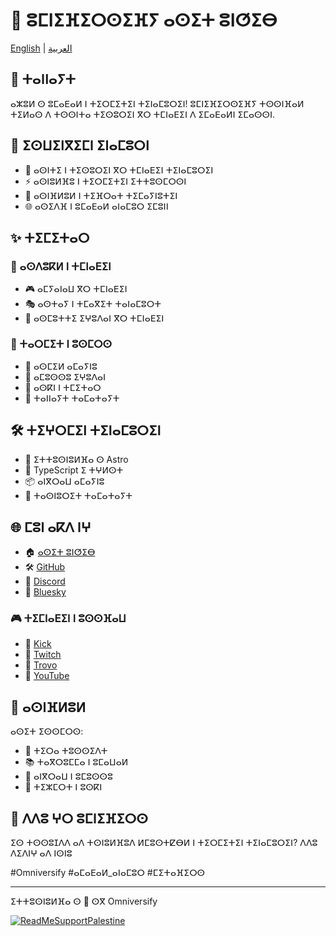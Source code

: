 # 🌌 ⵓⵎⵏⵉⴼⵉⵔⵙⵉⴼⵢ ⴰⵙⵉⵜ ⵓⵏⵚⵉⴱ

[English](README.md) | [العربية](README.ar.md)

## 🚀 ⵜⴰⵏⵏⴰⵢⵜ
ⴰⵣⵓⵍ ⵙ ⵓⵎⴰⴹⴰⵍ ⵏ ⵜⵉⵔⵎⵉⵜⵉⵏ ⵜⵉⵏⴰⵎⵓⵔⵉⵏ! ⵓⵎⵏⵉⴼⵉⵔⵙⵉⴼⵢ ⵜⵙⵙⵏⴼⴰⵍ ⵜⵉⵍⴰⵙ ⴷ ⵜⵙⵙⵏⵜⴰ ⵜⵉⵙⵓⵔⵉⵏ ⴳⵔ ⵜⵎⵏⴰⴹⵉⵏ ⴷ ⵉⵎⴰⴹⴰⵍⵏ ⵉⵎⴰⵙⵙⵏ.

## 🎯 ⵉⵙⵡⵉⵏⴳⵉⵎⵏ ⵉⵏⴰⵎⵓⵔⵏ
- 🌉 ⴰⵙⵏⵜⵉ ⵏ ⵜⵉⵙⵓⵔⵉⵏ ⴳⵔ ⵜⵎⵏⴰⴹⵉⵏ ⵜⵉⵏⴰⵎⵓⵔⵉⵏ
- ⚡ ⴰⵙⵏⵓⵍⴼⵓ ⵏ ⵜⵉⵔⵎⵉⵜⵉⵏ ⵉⵜⵜⵓⵙⵎⵔⵙⵏ
- 🔮 ⴰⵙⵏⴼⵍⵓⵍ ⵏ ⵜⵉⴼⵔⴰⵜ ⵜⵉⵎⴰⵢⵏⵓⵜⵉⵏ
- 🌐 ⴰⵙⵉⴷⴼ ⵏ ⵓⵎⴰⴹⴰⵍ ⴰⵏⴰⵎⵓⵔ ⵉⵎⵓⵏⵏ

## ✨ ⵜⵉⵎⵉⵜⴰⵔ

### 🔗 ⴰⵙⴷⵓⴽⵍ ⵏ ⵜⵎⵏⴰⴹⵉⵏ
- 🎮 ⴰⵎⵢⴰⵏⴰⵡ ⴳⵔ ⵜⵎⵏⴰⴹⵉⵏ
- 🎭 ⴰⵙⵜⴰⵢ ⵏ ⵜⵎⴰⴳⵉⵜ ⵜⴰⵏⴰⵎⵓⵔⵜ
- 💫 ⴰⵙⵎⵓⵜⵜⵉ ⵉⵖⵓⴷⴰⵏ ⴳⵔ ⵜⵎⵏⴰⴹⵉⵏ

### 🎨 ⵜⴰⵔⵎⵉⵜ ⵏ ⵓⵙⵎⵔⵙ
- 📱 ⴰⵙⵎⵉⵍ ⴰⵎⴰⵢⵏⵓ
- 🧭 ⴰⵎⵓⵙⵙⵓ ⵉⵖⵓⴷⴰⵏ
- 🎪 ⴰⵙⴽⵏ ⵏ ⵜⵎⵉⵜⴰⵔ
- 🔄 ⵜⴰⵏⵏⴰⵢⵜ ⵜⴰⵎⴰⵜⴰⵢⵜ

## 🛠️ ⵜⵉⵖⵔⵎⵉⵏ ⵜⵉⵏⴰⵎⵓⵔⵉⵏ
- 🚀 ⵉⵜⵜⵓⵙⵏⵓⵍⴼⴰ ⵙ Astro
- 📘 TypeScript ⵉ ⵜⵖⵍⵙⵜ
- 📦 ⴰⵏⴳⵔⴰⵡ ⴰⵎⴰⵢⵏⵓ
- 🧩 ⵜⴰⵙⵏⵓⵔⵉⵜ ⵜⴰⵎⴰⵜⴰⵢⵜ

## 🌐 ⵎⵓⵏ ⴰⴽⴷ ⵏⵖ

- 🏠 [ⴰⵙⵉⵜ ⵓⵏⵚⵉⴱ](https://omniversify.com/)
- 🛠️ [GitHub](https://github.com/phaylali/omniversify-official)
- 💬 [Discord](https://discord.omniversify.com)
- 🦋 [Bluesky](https://bsky.app/profile/omniversify.com)

### 🎮 ⵜⵉⵎⵏⴰⴹⵉⵏ ⵏ ⵓⵙⵙⴼⴰⵡ
- 🎯 [Kick](https://kick.com/phaylali)
- 💜 [Twitch](https://twitch.tv/phaylali)
- 🌊 [Trovo](https://trovo.live/s/phaylali)
- 🎥 [YouTube](https://youtube.com/@phaylali)

## 🚀 ⴰⵙⵏⴼⵍⵓⵍ

ⴰⵙⵉⵜ ⵉⵙⵙⵎⵔⵙ:
- 📝 ⵜⵉⵔⴰ ⵜⵓⵙⵙⵉⴷⵜ
- 📚 ⵜⴰⴳⵔⵓⵎⵎⴰ ⵏ ⵓⵎⴰⵡⴰⵍ
- 🧭 ⴰⵏⴳⵔⴰⵡ ⵏ ⵓⵎⵓⵙⵙⵓ
- 🎨 ⵜⵉⵣⵎⵔⵜ ⵏ ⵓⵙⴽⵏ

## 🌟 ⴷⴷⵓ ⵖⵔ ⵓⵎⵏⵉⴼⵉⵔⵙ
ⵉⵙ ⵜⵙⵙⵓⵊⴷⴷ ⴰⴷ ⵜⵙⵏⵓⵍⴼⵓⴷ ⵍⵎⵓⵙⵜⵇⴱⵍ ⵏ ⵜⵉⵔⵎⵉⵜⵉⵏ ⵜⵉⵏⴰⵎⵓⵔⵉⵏ? ⴷⴷⵓ ⴷⵉⴷⵏⵖ ⴰⴷ ⵏⵙⵏⵓ

#Omniversify #ⴰⵎⴰⴹⴰⵍ_ⴰⵏⴰⵎⵓⵔ #ⵎⵉⵜⴰⴼⵉⵔⵙ

---

ⵉⵜⵜⵓⵙⵏⵓⵍⴼⴰ ⵙ 💖 ⵙⴳ Omniversify

[![ReadMeSupportPalestine](https://raw.githubusercontent.com/Safouene1/support-palestine-banner/master/banner-project.svg)](https://donate.unrwa.org/-landing-page/ar_AR)